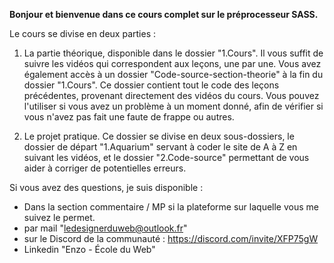 **Bonjour et bienvenue dans ce cours complet sur le préprocesseur SASS.**

Le cours se divise en deux parties :

1. La partie théorique, disponible dans le dossier "1.Cours".
Il vous suffit de suivre les vidéos qui correspondent aux leçons, une par une.
Vous avez également accès à un dossier "Code-source-section-theorie" à la fin du dossier "1.Cours".
Ce dossier contient tout le code des leçons précédentes, provenant directement des vidéos du cours.
Vous pouvez l'utiliser si vous avez un problème à un moment donné, afin de vérifier si vous n'avez pas fait une faute de frappe ou autres.

2. Le projet pratique.
Ce dossier se divise en deux sous-dossiers, le dossier de départ "1.Aquarium" servant à coder le site de A à Z en suivant les vidéos, et le dossier "2.Code-source" permettant de vous aider à corriger de potentielles erreurs.

Si vous avez des questions, je suis disponible :
- Dans la section commentaire / MP si la plateforme sur laquelle vous me suivez le permet.
- par mail "ledesignerduweb@outlook.fr"
- sur le Discord de la communauté : https://discord.com/invite/XFP75gW
- Linkedin "Enzo - École du Web" 
